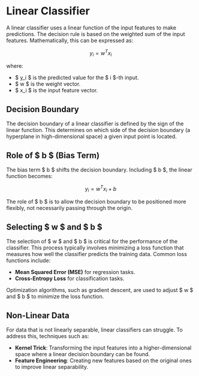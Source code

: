 # Linear Classifier


A linear classifier uses a linear function of the input features to make predictions. The decision rule is based on the weighted sum of the input features. Mathematically, this can be expressed as:

$$ y_i = w^T x_i $$

where:
- $ y_i $ is the predicted value for the $ i $-th input.
- $ w $ is the weight vector.
- $ x_i $ is the input feature vector.

## Decision Boundary

The decision boundary of a linear classifier is defined by the sign of the linear function. This determines on which side of the decision boundary (a hyperplane in high-dimensional space) a given input point is located.

## Role of $ b $ (Bias Term)

The bias term $ b $ shifts the decision boundary. Including $ b $, the linear function becomes:

$$ y_i = w^T x_i + b $$

The role of $ b $ is to allow the decision boundary to be positioned more flexibly, not necessarily passing through the origin.

## Selecting $ w $ and $ b $

The selection of $ w $ and $ b $ is critical for the performance of the classifier. This process typically involves minimizing a loss function that measures how well the classifier predicts the training data. Common loss functions include:

- **Mean Squared Error (MSE)** for regression tasks.
- **Cross-Entropy Loss** for classification tasks.

Optimization algorithms, such as gradient descent, are used to adjust $ w $ and $ b $ to minimize the loss function.

## Non-Linear Data

For data that is not linearly separable, linear classifiers can struggle. To address this, techniques such as:

- **Kernel Trick**: Transforming the input features into a higher-dimensional space where a linear decision boundary can be found.
- **Feature Engineering**: Creating new features based on the original ones to improve linear separability.


